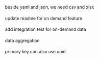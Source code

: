 beside yaml and json, we need csv and xlsx

####

update readme for on demand feature

####

add integration test for on-demand data

####

data aggregation

####

primary key can also use uuid
